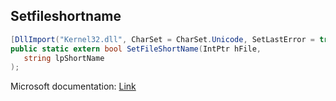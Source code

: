 ## Setfileshortname

```csharp
[DllImport("Kernel32.dll", CharSet = CharSet.Unicode, SetLastError = true)][return: MarshalAs(UnmanagedType.Bool)]
public static extern bool SetFileShortName(IntPtr hFile,
   string lpShortName
);
```

Microsoft documentation: [Link](https://learn.microsoft.com/en-us/windows/win32/api/winbase/nf-winbase-setfileshortnamea)
